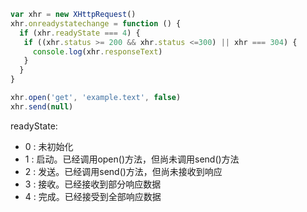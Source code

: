 ```js
var xhr = new XHttpRequest()
xhr.onreadystatechange = function () {
  if (xhr.readyState === 4) {
   if ((xhr.status >= 200 && xhr.status <=300) || xhr === 304) {
     console.log(xhr.responseText)
   }
  }
}

xhr.open('get', 'example.text', false)
xhr.send(null)
```

readyState:
- 0 : 未初始化
- 1 : 启动。已经调用open()方法，但尚未调用send()方法
- 2 : 发送。已经调用send()方法，但尚未接收到响应
- 3 : 接收。已经接收到部分响应数据
- 4 : 完成。已经接受到全部响应数据